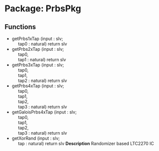 # Package: PrbsPkg

## Functions
- getPrbs1xTap <font id="function_arguments">(input : slv;<br><span style="padding-left:20px"> tap0 : natural) </font> <font id="function_return">return slv </font>
- getPrbs2xTap <font id="function_arguments">(input : slv;<br><span style="padding-left:20px"> tap0,<br><span style="padding-left:20px"> tap1 : natural) </font> <font id="function_return">return slv </font>
- getPrbs3xTap <font id="function_arguments">(input : slv;<br><span style="padding-left:20px"> tap0,<br><span style="padding-left:20px"> tap1,<br><span style="padding-left:20px"> tap2 : natural) </font> <font id="function_return">return slv </font>
- getPrbs4xTap <font id="function_arguments">(input : slv;<br><span style="padding-left:20px"> tap0,<br><span style="padding-left:20px"> tap1,<br><span style="padding-left:20px"> tap2,<br><span style="padding-left:20px"> tap3 : natural) </font> <font id="function_return">return slv </font>
- getGaloisPrbs4xTap <font id="function_arguments">(input : slv;<br><span style="padding-left:20px"> tap0,<br><span style="padding-left:20px"> tap1,<br><span style="padding-left:20px"> tap2,<br><span style="padding-left:20px"> tap3 : natural) </font> <font id="function_return">return slv </font>
- getXorRand <font id="function_arguments">(input : slv;<br><span style="padding-left:20px"> tap : natural) </font> <font id="function_return">return slv </font>
**Description**
Randomizer based LTC2270 IC
